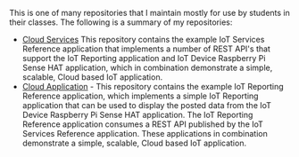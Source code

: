 This is one of many repositories that I maintain mostly for use by students in their classes.
The following is a summary of my repositories:
* [Cloud Services](https://github.com/markreha/cloudservices/README.md) This repository contains the example IoT Services Reference application that implements a number of REST API's that support the IoT Reporting application and IoT Device Raspberry Pi Sense HAT application, which in combination demonstrate a simple, scalable, Cloud based IoT application.
* [Cloud Application](https://github.com/markreha/cloudapp/README.md) - This repository contains the example IoT Reporting Reference application, which implements a simple IoT Reporting application that can be used to display the posted data from the IoT Device Raspberry Pi Sense HAT application. The IoT Reporting Reference application consumes a REST API published by the IoT Services Reference application. These applications in combination demonstrate a simple, scalable, Cloud based IoT application.
